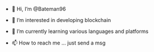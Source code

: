 - 👋 Hi, I’m @Bateman96
- 👀 I’m interested in developing blockchain
- 🌱 I’m currently learning various languages and platforms

- 📫 How to reach me ... just send a msg 

<!---
Bateman96/Bateman96 is a ✨ special ✨ repository because its `README.md` (this file) appears on your GitHub profile.
You can click the Preview link to take a look at your changes.
--->
